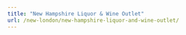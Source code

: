 ```yaml
---
title: "New Hampshire Liquor & Wine Outlet"
url: /new-london/new-hampshire-liquor-and-wine-outlet/
---
```

